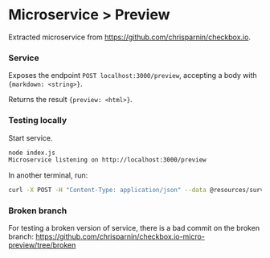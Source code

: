 # Microservice > Preview

Extracted microservice from https://github.com/chrisparnin/checkbox.io.

### Service

Exposes the endpoint `POST localhost:3000/preview`, accepting a body with `{markdown: <string>}`.

Returns the result `{preview: <html>}`.

### Testing locally

Start service.
```bash
node index.js
Microservice listening on http://localhost:3000/preview
```

In another terminal, run:

```bash
curl -X POST -H "Content-Type: application/json" --data @resources/survey.json http://localhost:3000/preview
```

### Broken branch

For testing a broken version of service, there is a bad commit on the broken branch:
https://github.com/chrisparnin/checkbox.io-micro-preview/tree/broken

